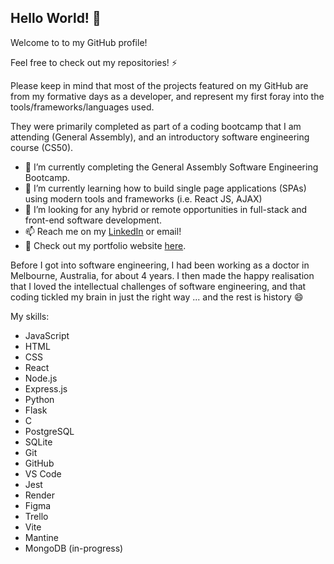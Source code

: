 ## Hello World! 👋

Welcome to to my GitHub profile! 

Feel free to check out my repositories! ⚡

Please keep in mind that most of the projects featured on my GitHub are from my formative days as a developer, and represent my first foray into the tools/frameworks/languages used. 

They were primarily completed as part of a coding bootcamp that I am attending (General Assembly), and an introductory software engineering course (CS50). 

- 🔭 I’m currently completing the General Assembly Software Engineering Bootcamp.
- 🌱 I’m currently learning how to build single page applications (SPAs) using modern tools and frameworks (i.e. React JS, AJAX)
- 👯 I’m looking for any hybrid or remote opportunities in full-stack and front-end software development.
- 📫 Reach me on my [LinkedIn](www.linkedin.com/in/bernadine-dao) or email!
- 👀 Check out my portfolio website [here](https://berternie9.github.io/portfolio-website/).

Before I got into software engineering, I had been working as a doctor in Melbourne, Australia, for about 4 years. I then made the happy realisation that I loved the intellectual challenges of software engineering, and that coding tickled my brain in just the right way ... and the rest is history 😄 

My skills:
- JavaScript
- HTML
- CSS
- React
- Node.js
- Express.js
- Python
- Flask
- C
- PostgreSQL
- SQLite
- Git
- GitHub
- VS Code
- Jest
- Render
- Figma
- Trello
- Vite
- Mantine
- MongoDB (in-progress)
